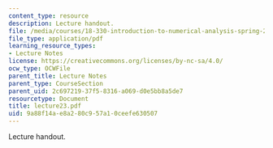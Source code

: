 ```yaml
---
content_type: resource
description: Lecture handout.
file: /media/courses/18-330-introduction-to-numerical-analysis-spring-2004/9a88f14ae8a280c957a10ceefe630507_lecture23.pdf
file_type: application/pdf
learning_resource_types:
- Lecture Notes
license: https://creativecommons.org/licenses/by-nc-sa/4.0/
ocw_type: OCWFile
parent_title: Lecture Notes
parent_type: CourseSection
parent_uid: 2c697219-37f5-8316-a069-d0e5bb8a5de7
resourcetype: Document
title: lecture23.pdf
uid: 9a88f14a-e8a2-80c9-57a1-0ceefe630507
---
```

Lecture handout.
